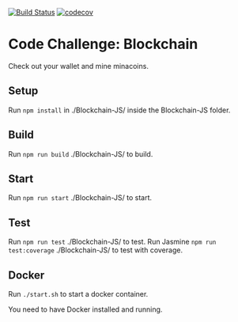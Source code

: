 [![Build Status](https://travis-ci.com/BirgitPohl/zkSystemsCodeChallenge.svg?token=Sx1MyNZceLadtejm4hR1&branch=master)](https://travis-ci.com/BirgitPohl/zkSystemsCodeChallenge)
[![codecov](https://codecov.io/gh/BirgitPohl/zkSystemsCodeChallenge/branch/master/graph/badge.svg?token=fHKv8yGlKW)](https://codecov.io/gh/BirgitPohl/zkSystemsCodeChallenge)


# Code Challenge: Blockchain

Check out your wallet and mine minacoins.

## Setup
Run `npm install` in ./Blockchain-JS/ inside the Blockchain-JS folder.

## Build
Run `npm run build` ./Blockchain-JS/ to build.

## Start
Run `npm run start` ./Blockchain-JS/ to start.

## Test
Run `npm run test` ./Blockchain-JS/ to test.
Run Jasmine `npm run test:coverage` ./Blockchain-JS/ to test with coverage.

## Docker
Run `./start.sh` to start a docker container.

You need to have Docker installed and running.
